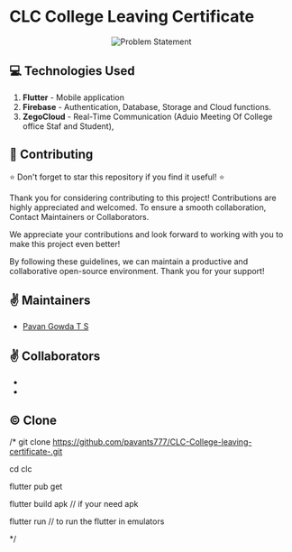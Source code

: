 # CLC College Leaving Certificate 

<div align="center">
 <span>
 <img src="https://github.com/pavants777/CLC-College-leaving-certificate-/blob/main/images/CLC.png" alt="Problem Statement" height="auto" />
 </span>
 </div>


## :computer: Technologies Used

1.  **Flutter** - Mobile application
2.  **Firebase** - Authentication, Database, Storage and Cloud functions.
3.  **ZegoCloud** - Real-Time Communication (Aduio Meeting Of College office Staf and Student),


## :raised_hands: Contributing
:star: Don't forget to star this repository if you find it useful! :star:

Thank you for considering contributing to this project! Contributions are highly appreciated and welcomed. To ensure a smooth collaboration, Contact Maintainers or Collaborators.

We appreciate your contributions and look forward to working with you to make this project even better!

By following these guidelines, we can maintain a productive and collaborative open-source environment. Thank you for your support!

## :v: Maintainers

-   [Pavan Gowda T S](https://github.com/pavants777)

## :v: Collaborators 

-  
-   

## ©️ Clone 
/*
   git clone https://github.com/pavants777/CLC-College-leaving-certificate-.git

   cd clc

   flutter pub get

   flutter build apk   // if your need apk
 
   flutter run   // to run the flutter in emulators

*/  
